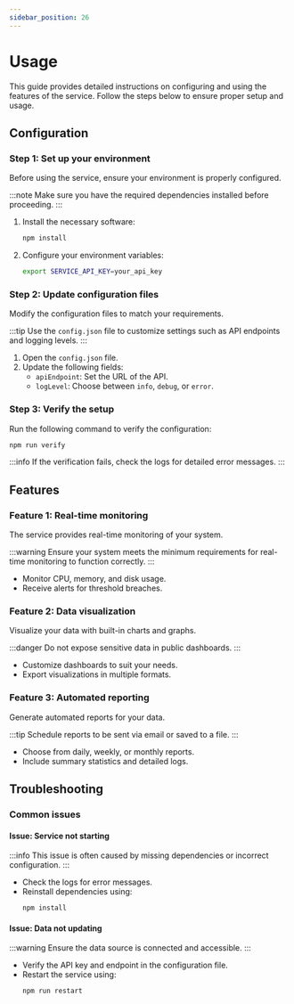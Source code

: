 ```yaml
---
sidebar_position: 26
---
```


# Usage

This guide provides detailed instructions on configuring and using the features of the service. Follow the steps below to ensure proper setup and usage.

## Configuration

### Step 1: Set up your environment

Before using the service, ensure your environment is properly configured.

:::note
Make sure you have the required dependencies installed before proceeding.
:::

1. Install the necessary software:
    ```bash
    npm install
    ```
2. Configure your environment variables:
    ```bash
    export SERVICE_API_KEY=your_api_key
    ```

### Step 2: Update configuration files

Modify the configuration files to match your requirements.

:::tip
Use the `config.json` file to customize settings such as API endpoints and logging levels.
:::

1. Open the `config.json` file.
2. Update the following fields:
    - `apiEndpoint`: Set the URL of the API.
    - `logLevel`: Choose between `info`, `debug`, or `error`.

### Step 3: Verify the setup

Run the following command to verify the configuration:
```bash
npm run verify
```

:::info
If the verification fails, check the logs for detailed error messages.
:::

## Features

### Feature 1: Real-time monitoring

The service provides real-time monitoring of your system.

:::warning
Ensure your system meets the minimum requirements for real-time monitoring to function correctly.
:::

- Monitor CPU, memory, and disk usage.
- Receive alerts for threshold breaches.

### Feature 2: Data visualization

Visualize your data with built-in charts and graphs.

:::danger
Do not expose sensitive data in public dashboards.
:::

- Customize dashboards to suit your needs.
- Export visualizations in multiple formats.

### Feature 3: Automated reporting

Generate automated reports for your data.

:::tip
Schedule reports to be sent via email or saved to a file.
:::

- Choose from daily, weekly, or monthly reports.
- Include summary statistics and detailed logs.

## Troubleshooting

### Common issues

#### Issue: Service not starting

:::info
This issue is often caused by missing dependencies or incorrect configuration.
:::

- Check the logs for error messages.
- Reinstall dependencies using:
  ```bash
  npm install
  ```

#### Issue: Data not updating

:::warning
Ensure the data source is connected and accessible.
:::

- Verify the API key and endpoint in the configuration file.
- Restart the service using:
  ```bash
  npm run restart
  ```

